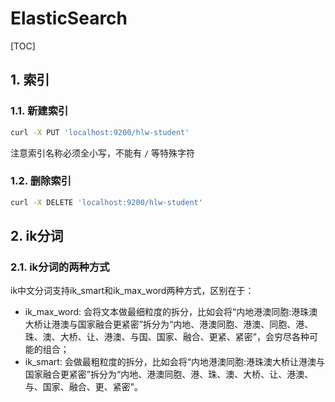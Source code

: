 # ElasticSearch

[TOC]

## 1. 索引

### 1.1. 新建索引

```sh
curl -X PUT 'localhost:9200/hlw-student'
```

注意索引名称必须全小写，不能有 `/` 等特殊字符

### 1.2. 删除索引

```sh
curl -X DELETE 'localhost:9200/hlw-student'
```

## 2. ik分词

### 2.1. ik分词的两种方式

ik中文分词支持ik_smart和ik_max_word两种方式，区别在于：

- ik_max_word: 会将文本做最细粒度的拆分，比如会将“内地港澳同胞:港珠澳大桥让港澳与国家融合更紧密”拆分为“内地、港澳同胞、港澳、同胞、港、珠、澳、大桥、让、港澳、与国、国家、融合、更紧、紧密”，会穷尽各种可能的组合；
- ik_smart: 会做最粗粒度的拆分，比如会将“内地港澳同胞:港珠澳大桥让港澳与国家融合更紧密”拆分为“内地、港澳同胞、港、珠、澳、大桥、让、港澳、与、国家、融合、更、紧密”。
